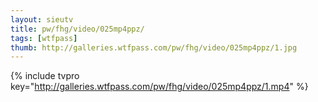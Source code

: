 ```yaml
--- 
layout: sieutv
title: pw/fhg/video/025mp4ppz/
tags: [wtfpass]
thumb: http://galleries.wtfpass.com/pw/fhg/video/025mp4ppz/1.jpg
---
```

{% include tvpro key="http://galleries.wtfpass.com/pw/fhg/video/025mp4ppz/1.mp4" %} 
